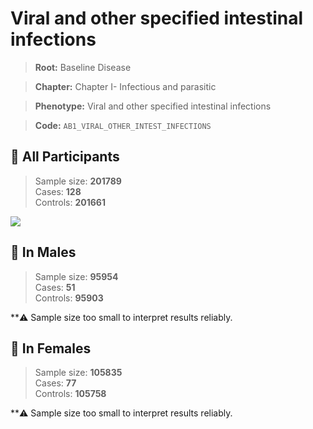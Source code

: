 # Viral and other specified intestinal infections

> **Root:** Baseline Disease  

> **Chapter:** Chapter I- Infectious and parasitic  

> **Phenotype:** Viral and other specified intestinal infections  

> **Code:** `AB1_VIRAL_OTHER_INTEST_INFECTIONS`

## 🧪 All Participants  
> Sample size: **201789**  
> Cases: **128**  
> Controls: **201661**
<img src="/Disease/Figures/ALL/Baseline/AB1_VIRAL_OTHER_INTEST_INFECTIONS.png"/>
<CsvTable src="/public/Disease/Data/ALL/Baseline/LG_AB1_VIRAL_OTHER_INTEST_INFECTIONS.csv" label="🔍 View full results" />

## 👨 In Males  
> Sample size: **95954**  
> Cases: **51**  
> Controls: **95903**

**⚠️ Sample size too small to interpret results reliably.

## 👩 In Females  
> Sample size: **105835**  
> Cases: **77**  
> Controls: **105758**

**⚠️ Sample size too small to interpret results reliably.

